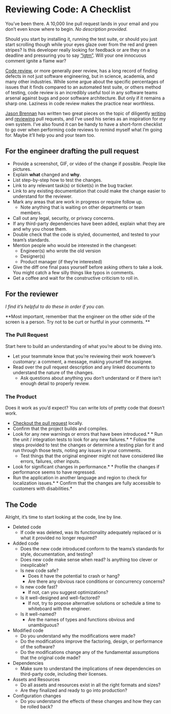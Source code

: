 # Reviewing Code: A Checklist

You’ve been there. A 10,000 line pull request lands in your email and you don’t even know where to begin. _No description provided._

Should you start by installing it, running the test suite, or should you just start scrolling though while your eyes glaze over from the red and green stripes? Is this developer really looking for feedback or are they on a deadline and pressuring you to say [“lgtm”](https://en.wiktionary.org/wiki/LGTM). Will your one innocuous comment ignite a flame war?

[Code review](https://en.wikipedia.org/wiki/Code_review), or more generally peer review, has a long record of finding defects in not just software engineering, but in science, academia, and many other industries. While some argue about the specific percentages of issues that it finds compared to an automated test suite, or others method of testing, code review is an incredibly useful tool in any software teams arsenal against bugs and poor software architecture. But only if it remains a sharp one. Laziness in code review makes the practice near worthless.

[Jason Brennan](https://twitter.com/jasonbrennan) has written two great pieces on the topic of diligently [writing](http://nearthespeedoflight.com/article/2013_07_10_pull_requests_volume_1__writing_a_great_pull_request) and [reviewing](http://nearthespeedoflight.com/article/2013_07_15_pull_requests_volume_2__giving_great_pull_request_reviews) pull requests, and I’ve used his series as an inspiration for my own system. I’ve also found it can be handy to have a short-form checklist to go over when performing code reviews to remind myself what I’m going for. Maybe it’ll help you and your team too.

## For the engineer drafting the pull request

* Provide a screenshot, GIF, or video of the change if possible. People like pictures.
* Explain **what** changed and **why**.
* List step-by-step how to test the changes.
* Link to any relevant task(s) or ticket(s) in the bug tracker.
* Link to any existing documentation that could make the change easier to understand for the reviewer.
* Mark any areas that are work in progress or require follow up.
	* Note anything that is waiting on other departments or team members.
* Call out any legal, security, or privacy concerns.
* If any third-party dependencies have been added, explain what they are and why you chose them.
* Double check that the code is styled, documented, and tested to your team’s standards.
* Mention people who would be interested in the changeset:
	* Engineer(s) who wrote the old version
	* Designer(s)
	* Product manager (if they’re interested)
* Give the diff one final pass yourself before asking others to take a look. You might catch a few silly things like typos in comments.
* Get a coffee and wait for the constructive criticism to roll in.

## For the reviewer

_I find it’s helpful to do these in order if you can._

**Most important, remember that the engineer on the other side of the screen is a person. Try not to be curt or hurtful in your comments. **

### The Pull Request

Start here to build an understanding of what you’re about to be diving into.

* Let your teammate know that you’re reviewing their work however’s customary: a comment, a message, making yourself the assignee.
* Read over the pull request description and any linked documents to understand the nature of the changes.
	* Ask questions about anything you don’t understand or if there isn’t enough detail to properly review.

### The Product

Does it work as you’d expect? You can write lots of pretty code that doesn’t work.

* [Checkout the pull request](https://help.github.com/articles/checking-out-pull-requests-locally/) locally.
* Confirm that the project builds and compiles.
* Look for any new warnings or errors that have been introduced.* * Run the unit / integration tests to look for any new failures.* * Follow the steps provided to test the changes or determine a testing plan for it and run through those tests, noting any issues in your comments. 
	* Test things that the original engineer might not have considered like errors, failures, other inputs.
* Look for significant changes in performance.* * Profile the changes if performance seems to have regressed.
* Run the application in another language and region to check for localization issues.* * Confirm that the changes are fully accessible to customers with disabilities.* 
## The Code

Alright, it’s time to start looking at the code, line by line.

* Deleted code
	* If code was deleted, was its functionality adequately replaced or is what it provided no longer required?
* Added code
	* Does the new code introduced conform to the teams’s standards for style, documentation, and testing?
	* Does new code make sense when read? Is anything too clever or inexplicable?
	* Is new code safe? 
		* Does it have the potential to crash or hang? 
		* Are there any obvious race conditions or concurrency concerns?
	* Is new code fast?
		* If not, can you suggest optimizations?
	* Is it well-designed and well-factored?
		* If not, try to propose alternative solutions or schedule a time to whiteboard with the engineer.
	* Is it well-named?
		* Are the names of types and functions obvious and unambiguous?
* Modified code
	* Do you understand why the modifications were made?
	* Do the modifications improve the factoring, design, or performance of the software?
	* Do the modifications change any of the fundamental assumptions that the original code made?
* Dependencies
	* Make sure to understand the implications of new dependencies on third-party code, including their licenses.
* Assets and Resources
	* Do all assets and resources exist in all the right formats and sizes?
	* Are they finalized and ready to go into production?
*  Configuration changes
	* Do you understand the effects of these changes and how they can be rolled back?

